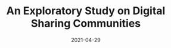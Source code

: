 ---
title: "An Exploratory Study on Digital Sharing Communities"
description: "Applying methods from computational social science to study HDB towns."
date: 2021-04-29
tag: [projects, communities, dataviz]
redirect_to: https://vnck.xyz/digital-sharing-communities-study/
reading_time: 20
---
